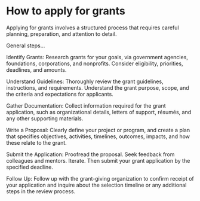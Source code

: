 # How to apply for grants

Applying for grants involves a structured process that requires careful planning, preparation, and attention to detail.

General steps…

Identify Grants: Research grants for your goals, via government agencies, foundations, corporations, and nonprofits. Consider eligibility, priorities, deadlines, and amounts.

Understand Guidelines: Thoroughly review the grant guidelines, instructions, and requirements. Understand the grant purpose, scope, and the criteria and expectations for applicants.

Gather Documentation: Collect information required for the grant application, such as organizational details, letters of support, résumés, and any other supporting materials.

Write a Proposal: Clearly define your project or program, and create a plan that specifies objectives, activities, timelines, outcomes, impacts, and how these relate to the grant.

Submit the Application: Proofread the proposal. Seek feedback from colleagues and mentors. Iterate. Then submit your grant application by the specified deadline.

Follow Up: Follow up with the grant-giving organization to confirm receipt of your application and inquire about the selection timeline or any additional steps in the review process.
